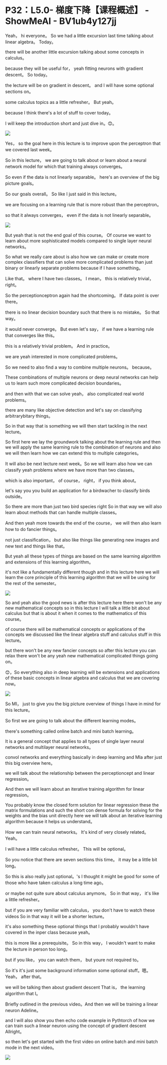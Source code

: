 # P32：L5.0- 梯度下降【课程概述】 - ShowMeAI - BV1ub4y127jj

Yeah， hi everyone。 So we had a little excursion last time talking about linear algebra。 Today。

 there will be another little excursion talking about some concepts in calculus。

 because they will be useful for， yeah fitting neurons with gradient descent。 So today。

 the lecture will be on gradient in descent。 and I will have some optional sections on。

 some calculus topics as a little refresher。 But yeah。

 because I think there's a lot of stuff to cover today。

 I will keep the introduction short and just dive in。😊。



![](img/20ba561c26dab43aa06f65958ffadb52_1.png)

Yes， so the goal here in this lecture is to improve upon the perceptron that we covered last week。

 So in this lecture， we are going to talk about or learn about a neural network model for which that training always converges。

 So even if the data is not linearly separable。 here's an overview of the big picture goals。

 So our goals overall。 So like I just said in this lecture。

 we are focusing on a learning rule that is more robust than the perceptron。

 so that it always converges， even if the data is not linearly separable。



![](img/20ba561c26dab43aa06f65958ffadb52_3.png)

But yeah that is not the end goal of this course。 Of course we want to learn about more sophisticated models compared to single layer neural networks。

 So what we really care about is also how we can make or create more complex classifiers that can solve more complicated problems than just binary or linearly separate problems because if I have something。

Like that。 where I have two classes。 I mean， this is relatively trivial， right。

 So the perceptionceptron again had the shortcoming。 If data point is over there。

 there is no linear decision boundary such that there is no mistake。 So that way。

 it would never converge。 But even let's say， if we have a learning rule that converges like this。

 this is a relatively trivial problem。 And in practice。

 we are yeah interested in more complicated problems。

 So we need to also find a way to combine multiple neurons。 because。

These combinations of multiple neurons or deep neural networks can help us to learn such more complicated decision boundaries。

 and then with that we can solve yeah， also complicated real world problems。

 there are many like objective detection and let's say on classifying arbitrarybitary things。

So in that way that is something we will then start tackling in the next lecture。

 So first here we lay the groundwork talking about the learning rule and then we will apply the same learning rule to the combination of neurons and also we will then learn how we can extend this to multiple categories。

 It will also be next lecture next week。So we will learn also how we can classify yeah problems where we have more than two classes。

 which is also important， of course， right， if you think about。

 let's say you you build an application for a birdwacher to classify birds outside。

 So there are more than just two bird species right So in that way we will also learn about methods that can handle multiple classes。

 And then yeah more towards the end of the course， we will then also learn how to do fancier things。

 not just classification， but also like things like generating new images and new text and things like that。

But yeah all these types of things are based on the same learning algorithm and extensions of this learning algorithm。

 it's not like a fundamentally different though and in this lecture here we will learn the core principle of this learning algorithm that we will be using for the rest of the semester。



![](img/20ba561c26dab43aa06f65958ffadb52_5.png)

So and yeah also the good news is after this lecture here there won't be any new mathematical concepts so in this lecture I will talk a little bit about calculus but that is about it when it comes to the mathematics of this course。

 of course there will be mathematical concepts or applications of the concepts we discussed like the linear algebra stuff and calculus stuff in this lecture。

 but there won't be any new fancier concepts so after this lecture you can relax there won't be any yeah new mathematical complicated things going on。

😊，So everything also in deep learning will be extensions and applications of these basic concepts in linear algebra and calculus that we are covering now。



![](img/20ba561c26dab43aa06f65958ffadb52_7.png)

So MI， just to give you the big picture overview of things I have in mind for this lecture。

So first we are going to talk about the different learning modes。

 there's something called online batch and mini batch learning。

It is a general concept that applies to all types of single layer neural networks and multilayer neural networks。

 convol networks and everything basically in deep learning and MIa after just this big overview here。

 we will talk about the relationship between the perceptioncept and linear regression。

And then we will learn about an iterative training algorithm for linear regression。

 You probably know the closed form solution for linear regression these the matrix formulations and such the short con dense formula for solving for the weights and the bias unit directly here we will talk about an iterative learning algorithm because it helps us understand。

How we can train neural networks。 It's kind of very closely related。 Yeah。

 I will have a little calculus refresher。 This will be optional。

 So you notice that there are seven sections this time。 it may be a little bit long。

 So this is also really just optional。's I thought it might be good for some of those who have taken calculus a long time ago。

 or maybe not quite sure about calculus anymore。 So in that way， it's like a little refresher。

 but if you are very familiar with calculus， you don't have to watch these videos So in that way it will be a shorter lecture。

 it's also something these optional things that I probably wouldn't have covered in the inper class because yeah。

 this is more like a prerequisite。 So in this way， I wouldn't want to make the lecture in person too long。

 but if you like， you can watch them， but youre not required to。

 So it's it's just some background information some optional stuff。嗯。Yeah， after that。

 we will be talking then about gradient descent That is， the learning algorithm that I。

Briefly outlined in the previous video。And then we will be training a linear neuron Adeline。

 and I will also show you then echo code example in Pythtorch of how we can train such a linear neuron using the concept of gradient descent Allright。

 so then let's get started with the first video on online batch and mini batch mode in the next video。



![](img/20ba561c26dab43aa06f65958ffadb52_9.png)